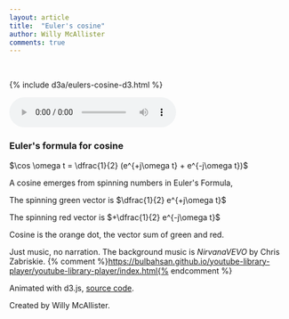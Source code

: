 ```yaml
---
layout: article
title:  "Euler's cosine"
author: Willy McAllister
comments: true
---
```

<p>&nbsp;</p>

{% include d3a/eulers-cosine-d3.html %} 

<audio src="https://www.youtube.com/audiolibrary_download?vid=4ce80a47a63a7fa1" controls loop></audio>  

### Euler's formula for cosine

$\cos \omega t = \dfrac{1}{2} (e^{+j\omega t} + e^{-j\omega t})$

A cosine emerges from spinning numbers in Euler's Formula, 

The spinning green vector is $\dfrac{1}{2} e^{+j\omega t}$ 

The spinning red vector is $+\dfrac{1}{2} e^{-j\omega t}$  

Cosine is the orange dot, the vector sum of green and red.

Just music, no narration. The background music is *NirvanaVEVO* by Chris Zabriskie. {% comment %}https://bulbahsan.github.io/youtube-library-player/youtube-library-player/index.html{% endcomment %}

Animated with d3.js, [source code](https://github.com/willymcallister/spinningnumbers/tree/master/_articles/eulers-cosine-d3.html).

Created by Willy McAllister.
